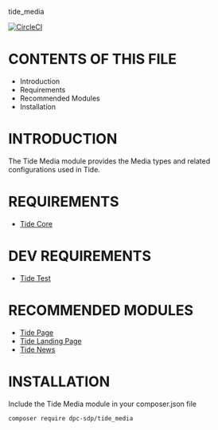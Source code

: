 tide_media

[![CircleCI](https://circleci.com/gh/dpc-sdp/tide_media.svg?style=svg&circle-token=e72645e20f29a30c96c75bf7614aba515e34de72)](https://circleci.com/gh/dpc-sdp/tide_media)


# CONTENTS OF THIS FILE

* Introduction
* Requirements
* Recommended Modules
* Installation

# INTRODUCTION
The Tide Media module provides the Media types and related configurations used in Tide.

# REQUIREMENTS
* [Tide Core](https://github.com/dpc-sdp/tide_core)

# DEV REQUIREMENTS
* [Tide Test](https://github.com/dpc-sdp/tide_test)

# RECOMMENDED MODULES
* [Tide Page](https://github.com/dpc-sdp/tide_page)
* [Tide Landing Page](https://github.com/dpc-sdp/tide_landing_page)
* [Tide News](https://github.com/dpc-sdp/tide_news)

# INSTALLATION
Include the Tide Media module in your composer.json file
```bash
composer require dpc-sdp/tide_media
```
